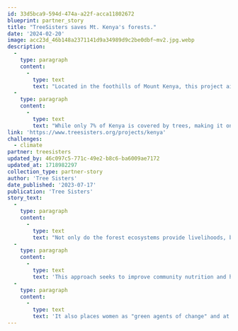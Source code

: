 ```yaml
---
id: 33d5bca9-594d-474a-a22f-acca11802672
blueprint: partner_story
title: "TreeSisters saves Mt. Kenya's forests."
date: '2024-02-20'
image: acc23d_46b148a2371141d9a34989d9c2be0dbf~mv2.jpg.webp
description:
  -
    type: paragraph
    content:
      -
        type: text
        text: "Located in the foothills of Mount Kenya, this project aims to reforest and restore a vital water catchment that delivers an estimated 40% of the country's water and gathers communities around rehabilitating their forests and agricultural lands. "
  -
    type: paragraph
    content:
      -
        type: text
        text: "While only 7% of Kenya is covered by trees, making it one of Africa's countries most affected by deforestation, its forests are crucial for wildlife, freshwater resources, and the materials they provide to local people. Kenya's rural communities heavily depend on forests for their livelihoods. "
link: 'https://www.treesisters.org/projects/kenya'
challenges:
  - climate
partner: treesisters
updated_by: 46c097c5-771c-49e2-b8c6-ba6009ae7172
updated_at: 1718982297
collection_type: partner-story
author: 'Tree Sisters'
date_published: '2023-07-17'
publication: 'Tree Sisters'
story_text:
  -
    type: paragraph
    content:
      -
        type: text
        text: "Not only do the forest ecosystems provide livelihoods, but their rivers support Kenya's vital economic sectors, including water, hydropower, agriculture, livestock and tourism. By taking a collaborative and participatory approach with local communities and community leaders, the project aims to prevent further deforestation through agroforestry, awareness-raising initiatives and capacity building. "
  -
    type: paragraph
    content:
      -
        type: text
        text: 'This approach seeks to improve community nutrition and health and increase household savings and income. The project has engaged over 1800 community members in rehabilitation work with a 53% female workforce. The increased income provides the opportunity to send local children to school and encourages more active participation in the decision-making and management of the land, particularly among women. '
  -
    type: paragraph
    content:
      -
        type: text
        text: 'It also places women as "green agents of change" and at the heart of the reforestation efforts. Planting partner ITF works alongside local organisations to provide women with the necessary training and support and hold workshops on gender equality for both men and women.'
---
```

